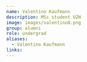```yaml
---
name: Valentino Kaufmann
description: MSc student UZH
image: images/valentino0.png
group: alumni
role: undergrad
aliases:
  - Valentino Kaufmann
links:
---
```


